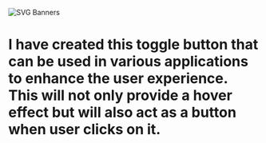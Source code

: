 ![SVG Banners](https://svg-banners.vercel.app/api?type=glitch&text1=Toggle_Button&width=1200&height=200)
# I have created this toggle button that can be used in various applications to enhance the user experience. This will not only provide a hover effect but will also act as a button when user clicks on it.
